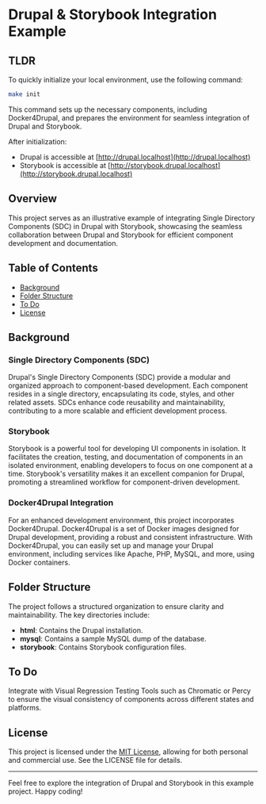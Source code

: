 # Drupal & Storybook Integration Example

## TLDR

To quickly initialize your local environment, use the following command:

```bash
make init
```

This command sets up the necessary components, including Docker4Drupal, and prepares the environment for seamless integration of Drupal and Storybook.

After initialization:
- Drupal is accessible at [http://drupal.localhost](http://drupal.localhost)
- Storybook is accessible at [http://storybook.drupal.localhost](http://storybook.drupal.localhost)

## Overview

This project serves as an illustrative example of integrating Single Directory Components (SDC) in Drupal with Storybook, showcasing the seamless collaboration between Drupal and Storybook for efficient component development and documentation.

## Table of Contents

- [Background](#background)
- [Folder Structure](#folder-structure)
- [To Do](#to-do)
- [License](#license)

## Background

### Single Directory Components (SDC)

Drupal's Single Directory Components (SDC) provide a modular and organized approach to component-based development. Each component resides in a single directory, encapsulating its code, styles, and other related assets. SDCs enhance code reusability and maintainability, contributing to a more scalable and efficient development process.

### Storybook

Storybook is a powerful tool for developing UI components in isolation. It facilitates the creation, testing, and documentation of components in an isolated environment, enabling developers to focus on one component at a time. Storybook's versatility makes it an excellent companion for Drupal, promoting a streamlined workflow for component-driven development.

### Docker4Drupal Integration

For an enhanced development environment, this project incorporates Docker4Drupal. Docker4Drupal is a set of Docker images designed for Drupal development, providing a robust and consistent infrastructure. With Docker4Drupal, you can easily set up and manage your Drupal environment, including services like Apache, PHP, MySQL, and more, using Docker containers.

## Folder Structure

The project follows a structured organization to ensure clarity and maintainability. The key directories include:

- **html**: Contains the Drupal installation.
- **mysql**: Contains a sample MySQL dump of the database.
- **storybook**: Contains Storybook configuration files.

## To Do

Integrate with Visual Regression Testing Tools such as Chromatic or Percy to ensure the visual consistency of components across different states and platforms.

## License

This project is licensed under the [MIT License](LICENSE.txt), allowing for both personal and commercial use. See the LICENSE file for details.

---

Feel free to explore the integration of Drupal and Storybook in this example project. Happy coding!